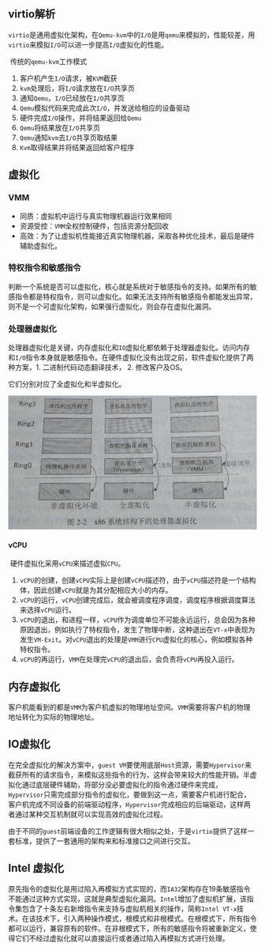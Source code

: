 ## virtio解析

​	`virtio`是通用虚拟化架构，在`Qemu-kvm`中的`I/O`是用`qemu`来模拟的，性能较差，用`virtio`来模拟`I/O`可以进一步提高`I/O`虚拟化的性能。

​	传统的`qemu-kvm`工作模式

1. 客户机产生`I/O`请求，被`KVM`截获
2. `kvm`处理后，将`I/O`请求放在`I/O`共享页
3. 通知`Qemu`，`I/O`已经放在`I/O`共享页
4. `Qemu`模拟代码来完成此次`I/O`，并发送给相应的设备驱动
5. 硬件完成`I/O`操作，并将结果返回给`Qemu`
6. `Qemu`将结果放在`I/O`共享页
7. `Qemu`通知`kvm`去`I/O`共享页取结果
8. `Kvm`取得结果并将结果返回给客户程序

## 虚拟化

### VMM

* 同质：虚拟机中运行与真实物理机器运行效果相同
* 资源受控：`VMM`全权控制硬件，包括资源分配回收
* 高效：为了让虚拟机性能接近真实物理机器，采取各种优化技术，最后是硬件辅助虚拟化。

### 特权指令和敏感指令

​	判断一个系统是否可以虚拟化，核心就是系统对于敏感指令的支持。如果所有的敏感指令都是特权指令，则可以虚拟化。如果无法支持所有敏感指令都能发出异常，则不是一个可虚拟化架构，如果强行虚拟化，则会存在虚拟化漏洞。

### 处理器虚拟化

​	处理器虚拟化是关键，内存虚拟化和`IO`虚拟化都依赖于处理器虚拟化。访问内存和`I/O`指令本身就是敏感指令。在硬件虚拟化没有出现之前，软件虚拟化提供了两种方案，1. 二进制代码动态翻译技术， 2. 修改客户及OS。

它们分别对应了全虚拟化和半虚拟化。

![image-20230105185504951](https://raw.githubusercontent.com/PorterLu/picgo/main/virtualization_arch.png)

#### vCPU

​	硬件虚拟化采用`vCPU`来描述虚拟`CPU`。

1. `vCPU`的创建，创建`vCPU`实际上是创建`vCPU`描述符，由于`vCPU`描述符是一个结构体，因此创建`vCPU`就是为其分配相应大小的内存。
2. `vCPU`的运行，`vCPU`创建完成后，就会被调度程序调度，调度程序根据调度算法来选择`vCPU`运行。
3. `vCPU`的退出，和进程一样，`vCPU`作为调度单位不可能永远运行，总会因为各种原因退出，例如执行了特权指令，发生了物理中断，这种退出在`VT-x`中表现为发生`VM-Exit`。对`vCPU`退出的处理是`VMM`进行`CPU`虚拟化的核心，例如模拟各种特权指令。
4. `vCPU`的再运行，`VMM`在处理完`vCPU`的退出后，会负责将`vCPU`再投入运行。

## 内存虚拟化

​	客户机能看到的都是`VMM`为客户机虚拟的物理地址空间。`VMM`需要将客户机的物理地址转化为实际的物理地址。

## IO虚拟化

​	在完全虚拟化的解决方案中，`guest VM`要使用底层`Host`资源，需要`Hypervisor`来截获所有的请求指令，来模拟这些指令的行为，这样会带来较大的性能开销。半虚拟化通过底层硬件辅助，将部分没必要虚拟化的指令通过硬件来完成，`Hypervisor`只需完成部分指令的虚拟化，要做到这一点，需要客户机进行配合，客户机完成不同设备的前端驱动程序，`Hypervisor`完成相应的后端驱动，这样两者通过某种交互机制就可以实现高效的虚拟化过程。

​	由于不同的`guest`前端设备的工作逻辑有很大相似之处，于是`virtio`提供了这样一套标准，提供了一套通用的架构来和标准接口之间进行交互。

## Intel 虚拟化

​	原先指令的虚拟化是用过陷入再模拟方式实现的，而`IA32`架构存在19条敏感指令不能通过这种方式实现，这就是典型虚拟化漏洞。`Intel`增加了虚拟机扩展，该指令集包含了十条左右新增指令来支持与虚拟机相关的操作，简称`Intel VT-x`技术。在该技术下，引入两种操作模式，根模式和非根模式。在根模式下，所有指令都可以运行，兼容原有的软件。在非根模式下，所有的敏感指令将被重新定义，使得它们不经过虚拟化就可以直接运行或者通过陷入再模拟方式进行处理。

​	

​	